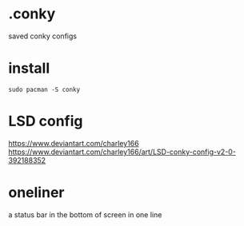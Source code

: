# .conky
saved conky configs

# install
```sudo pacman -S conky```
# LSD config
https://www.deviantart.com/charley166 \
https://www.deviantart.com/charley166/art/LSD-conky-config-v2-0-392188352

# oneliner
a status bar in the bottom of screen in one line
